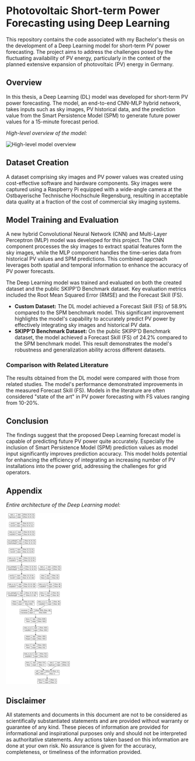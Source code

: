 # Photovoltaic Short-term Power Forecasting using Deep Learning

This repository contains the code associated with my Bachelor's thesis on the development of a Deep Learning model for short-term PV power forecasting. The project aims to address the challenges posed by the fluctuating availability of PV energy, particularly in the context of the planned extensive expansion of photovoltaic (PV) energy in Germany.

## Overview
In this thesis, a Deep Learning (DL) model was developed for short-term PV power forecasting. The model, an end-to-end CNN-MLP hybrid network, takes inputs such as sky images, PV historical data, and the prediction value from the Smart Persistence Model (SPM) to generate future power values for a 15-minute forecast period.

*High-level overview of the model:*

<img src="reports/figures/High_level_Überblick_Model_V4.png" alt="High-level model overview" style="width:50%;">

## Dataset Creation
A dataset comprising sky images and PV power values was created using cost-effective software and hardware components. Sky images were captured using a Raspberry Pi equipped with a wide-angle camera at the Ostbayerische Technische Hochschule Regensburg, resulting in acceptable data quality at a fraction of the cost of commercial sky imaging systems.

## Model Training and Evaluation
A new hybrid Convolutional Neural Network (CNN) and Multi-Layer Perceptron (MLP) model was developed for this project. The CNN component processes the sky images to extract spatial features form the sky images, while the MLP component handles the time-series data from historical PV values and SPM predictions. This combined approach leverages both spatial and temporal information to enhance the accuracy of PV power forecasts.

The Deep Learning model was trained and evaluated on both the created dataset and the public SKIPP'D Benchmark dataset. Key evaluation metrics included the Root Mean Squared Error (RMSE) and the Forecast Skill (FS).

- **Custom Dataset:** The DL model achieved a Forecast Skill (FS) of 58.9% compared to the SPM benchmark model. This significant improvement highlights the model's capability to accurately predict PV power by effectively integrating sky images and historical PV data.
- **SKIPP'D Benchmark Dataset:** On the public SKIPP'D Benchmark dataset, the model achieved a Forecast Skill (FS) of 24.2% compared to the SPM benchmark model. This result demonstrates the model's robustness and generalization ability across different datasets.

### Comparison with Related Literature
The results obtained from the DL model were compared with those from related studies. The model's performance demonstrated improvements in the measured Forecast Skill (FS). Models in the literature are often considered "state of the art" in PV power forecasting with FS values ranging from 10-20%.

## Conclusion
The findings suggest that the proposed Deep Learning forecast model is capable of predicting future PV power quite accurately. Especially the inclusion of Smart Persistence Model (SPM) prediction values as model input significantly improves prediction accuracy. This model holds potential for enhancing the efficiency of integrating an increasing number of PV installations into the power grid, addressing the challenges for grid operators.

## Appendix

*Entire architecture of the Deep Learning model:*

<img src="reports/figures/model_plot.png" alt="Entire DL architecture" style="width:35%;">

## Disclaimer

All statements and documents in this document are not to be considered as scientifically substantiated statements and are provided without warranty or guarantee of any kind. These pieces of information are provided for informational and inspirational purposes only and should not be interpreted as authoritative statements. Any actions taken based on this information are done at your own risk. No assurance is given for the accuracy, completeness, or timeliness of the information provided.
